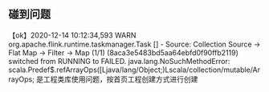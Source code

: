 ## 碰到问题

【ok】2020-12-14 10:12:34,593 WARN  org.apache.flink.runtime.taskmanager.Task                    [] - Source: Collection Source -> Flat Map -> Filter -> Map (1/1) (8aca3e5483bd5aa64ebfd0f90ffb2119) switched from RUNNING to FAILED.
java.lang.NoSuchMethodError: scala.Predef$.refArrayOps([Ljava/lang/Object;)Lscala/collection/mutable/ArrayOps;
是工程类库使用问题，按首页工程创建方式进行创建  